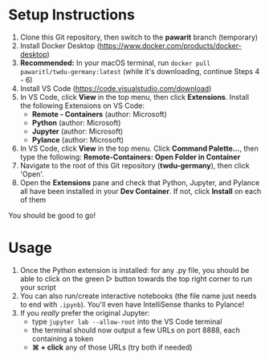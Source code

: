 # Setup Instructions 
1. Clone this Git repository, then switch to the **pawarit** branch (temporary)
2. Install Docker Desktop (https://www.docker.com/products/docker-desktop)
3. **Recommended:** In your macOS terminal, run `docker pull pawaritl/twdu-germany:latest` (while it's downloading, continue Steps 4 - 6)
4. Install VS Code (https://code.visualstudio.com/download)
5. In VS Code, click **View** in the top menu, then click **Extensions**. Install the following Extensions on VS Code:
    - **Remote - Containers** (author: Microsoft)
    - **Python** (author: Microsoft)
    - **Jupyter** (author: Microsoft)
    - **Pylance** (author: Microsoft) 
6. In VS Code, click **View** in the top menu. Click **Command Palette...**, then type the following: **Remote-Containers: Open Folder in Container**
7. Navigate to the root of this Git repository (**twdu-germany**), then click 'Open'. 
8. Open the **Extensions** pane and check that Python, Jupyter, and Pylance all have been installed in your **Dev Container**. If not, click **Install** on each of them

You should be good to go!

# Usage
1. Once the Python extension is installed: for any .py file, you should be able to click on the green ▷ button towards the top right corner to run your script
2. You can also run/create interactive notebooks (the file name just needs to end with `.ipynb`). You'll even have IntelliSense thanks to Pylance!
3. If you *really* prefer the original Jupyter:
    - type `jupyter lab --allow-root` into the VS Code terminal
    - the terminal should now output a few URLs on port 8888, each containing a token
    - **⌘ + click** any of those URLs (try both if needed)
